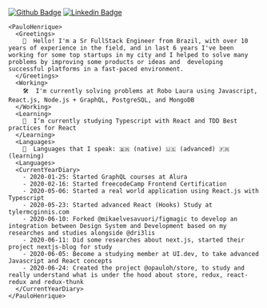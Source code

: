 
[![Github Badge](https://img.shields.io/badge/-Github-000?style=flat-square&logo=Github&logoColor=white&link=https://github.com/opauloh)](https://github.com/opauloh)
[![Linkedin Badge](https://img.shields.io/badge/-LinkedIn-blue?style=flat-square&logo=Linkedin&logoColor=white&link=https://www.linkedin.com/in/paulohenriquesilva/)](https://www.linkedin.com/in/paulohenriquesilva/)

```
<PauloHenrique>
  <Greetings>
    👋  Hello! I'm a Sr FullStack Engineer from Brazil, with over 10 years of experience in the field, and in last 6 years I've been working for some top startups in my city and I helped to solve many problems by improving some products or ideas and  developing successful platforms in a fast-paced environment.
  </Greetings>
  <Working>
    🛠  I'm currently solving problems at Robo Laura using Javascript, React.js, Node.js + GraphQL, PostgreSQL, and MongoDB
  </Working>
  <Learning>
    🔭  I’m currently studying Typescript with React and TDD Best practices for React
  </Learning>
  <Languages>
    💬  Languages that I speak: 🇧🇷 (native) 🇺🇸 (advanced) 🇫🇷 (learning)
  <Languages>
  <CurrentYearDiary>
    - 2020-01-25: Started GraphQL courses at Alura
    - 2020-02-16: Started freecodeCamp Frontend Certification
    - 2020-05-06: Started a real world application using React.js with Typescript
    - 2020-05-23: Started advanced React (Hooks) Study at tylermcginnis.com
    - 2020-06-10: Forked @mikaelvesavuori/figmagic to develop an integration between Design System and Development based on my researches and studies alongside @dri3lis
    - 2020-06-11: Did some researches about next.js, started their project nextjs-blog for study 
    - 2020-06-05: Become a studying member at UI.dev, to take advanced Javascript and React concepts
    - 2020-06-24: Created the project @opauloh/store, to study and really understand what is under the hood about store, redux, react-redux and redux-thunk
  </CurrentYearDiary>
</PauloHenrique>
```
